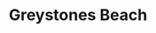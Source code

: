 ---
title: "Greystones Beach"
address: "Greystones, Co. Wicklow"
tel: "+353 (0)40 46 9117"
county: "Wicklow"
category: "Beaches"
type: "Content"
lat: "53.150901794433594"
lng: "-6.064047813415527"
---